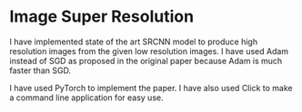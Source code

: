 # Image Super Resolution

I have implemented state of the art SRCNN model to produce high resolution images from the given low resolution images. I have used Adam instead of SGD as proposed in the original paper because Adam is much faster than SGD.

I have used PyTorch to implement the paper. I have also used Click to make a command line application for easy use.

